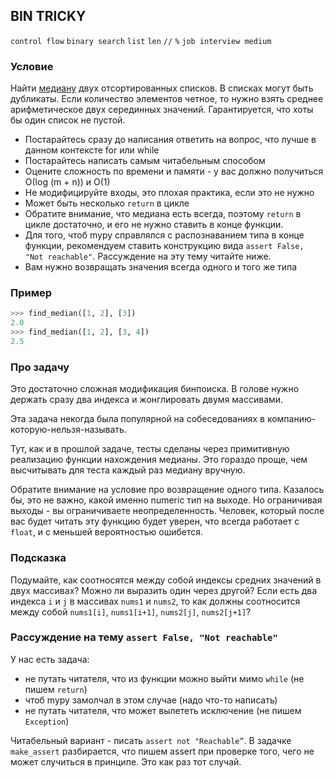 ## BIN TRICKY

`control flow` `binary search` `list` `len` `//` `%` `job interview medium`

### Условие

Найти [медиану](https://ru.wikipedia.org/wiki/Медиана_(статистика)) двух отсортированных списков. В списках могут быть дубликаты.
Если количество элементов четное, то нужно взять среднее арифметическое двух серединных значений.
Гарантируется, что хоты бы один список не пустой.

* Постарайтесь сразу до написания ответить на вопрос, что лучше в данном контексте for или while
* Постарайтесь написать самым читабельным способом
* Оцените сложность по времени и памяти - у вас должно получиться О(log (m + n)) и O(1)
* Не модифицируйте входы, это плохая практика, если это не нужно
* Может быть несколько `return` в цикле
* Обратите внимание, что медиана есть всегда, поэтому `return` в цикле достаточно, и его не нужно ставить в конце функции.
* Для того, чтоб mypy справлялся с распознаванием типа в конце функции, рекомендуем ставить конструкцию вида `assert False, "Not reachable"`. Рассуждение на эту тему читайте ниже.
* Вам нужно возвращать значения всегда одного и того же типа


### Пример

```python
>>> find_median([1, 2], [3])
2.0
>>> find_median([1, 2], [3, 4])
2.5
```

### Про задачу

Это достаточно сложная модификация бинпоиска. В голове нужно держать сразу два индекса и жонглировать двумя массивами.

Эта задача некогда была популярной на собеседованиях в компанию-которую-нельзя-называть.

Тут, как и в прошлой задаче, тесты сделаны через примитивную реализацию функции нахождения медианы. 
Это гораздо проще, чем высчитывать для теста каждый раз медиану вручную.

Обратите внимание на условие про возвращение одного типа. 
Казалось бы, это не важно, какой именно numeric тип на выходе.
Но ограничивая выходы - вы ограничиваете неопределенность. Человек, который после вас будет читать эту функцию 
будет уверен, что всегда работает с `float`, и с меньшей вероятностью ошибется.

### Подсказка

Подумайте, как соотносятся между собой индексы средних значений в двух массивах? Можно ли выразить один через другой?
Если есть два индекса `i` и `j` в массивах `nums1` и `nums2`, 
то как должны соотносится между собой `nums1[i]`, `nums1[i+1]`, `nums2[j]`, `nums2[j+1]`?

### Рассуждение на тему `assert False, "Not reachable"`

У нас есть задача:
* не путать читателя, что из функции можно выйти мимо `while` (не пишем `return`)
* чтоб mypy замолчал в этом случае (надо что-то написать)
* не путать читателя, что может вылететь исключение (не пишем `Exception`)

Читабельный вариант - писать `assert not "Reachable”`.
В задачке `make_assert` разбирается, что пишем assert при проверке того, чего не может случиться в принципе. 
Это как раз тот случай.
